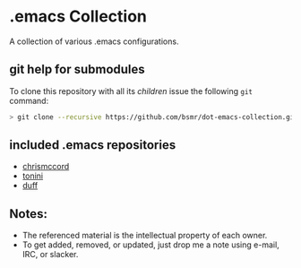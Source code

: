 # .emacs Collection

A collection of various .emacs configurations.

## git help for submodules

To clone this repository with all its _children_ issue the following `git` command:

```bash
> git clone --recursive https://github.com/bsmr/dot-emacs-collection.git
```

## included .emacs repositories

* [chrismccord](https://github.com/chrismccord/dot_emacs)
* [tonini](https://github.com/tonini/emacs.d)
* [duff](https://github.com/duff/emacs.d)

## Notes:

* The referenced material is the intellectual property of each owner.
* To get added, removed, or updated, just drop me a note using e-mail, IRC, or slacker.

